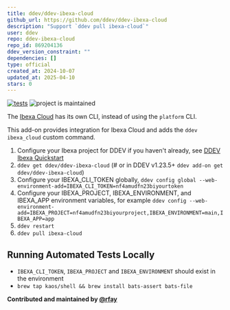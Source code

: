 ```yaml
---
title: ddev/ddev-ibexa-cloud
github_url: https://github.com/ddev/ddev-ibexa-cloud
description: "Support `ddev pull ibexa-cloud`"
user: ddev
repo: ddev-ibexa-cloud
repo_id: 869204136
ddev_version_constraint: ""
dependencies: []
type: official
created_at: 2024-10-07
updated_at: 2025-04-10
stars: 0
---
```


[![tests](https://github.com/ddev/ddev-ibexa-cloud/actions/workflows/tests.yml/badge.svg)](https://github.com/ddev/ddev-ibexa-cloud/actions/workflows/tests.yml) ![project is maintained](https://img.shields.io/maintenance/yes/2025.svg)

The [Ibexa Cloud](https://www.ibexa.co/products/ibexa-cloud) has its own CLI, instead of using the `platform` CLI.

This add-on provides integration for Ibexa Cloud and adds the `ddev ibexa_cloud` custom command.

1. Configure your Ibexa project for DDEV if you haven't already, see [DDEV Ibexa Quickstart](https://ddev.readthedocs.io/en/stable/users/quickstart/#ibexa-dxp)
2. `ddev get ddev/ddev-ibexa-cloud` (# or in DDEV v1.23.5+ `ddev add-on get ddev/ddev-ibexa-cloud`)
3. Configure your IBEXA_CLI_TOKEN globally, `ddev config global --web-environment-add=IBEXA_CLI_TOKEN=nf4amudfn23biyourtoken`
4. Configure your IBEXA_PROJECT, IBEXA_ENVIRONMENT, and IBEXA_APP environment variables, for example `ddev config --web-environment-add=IBEXA_PROJECT=nf4amudfn23biyourproject,IBEXA_ENVIRONMENT=main,IBEXA_APP=app`
5. `ddev restart`
6. `ddev pull ibexa-cloud`

## Running Automated Tests Locally

* `IBEXA_CLI_TOKEN`, `IBEXA_PROJECT` and `IBEXA_ENVIRONMENT` should exist in the environment
* `brew tap kaos/shell && brew install bats-assert bats-file`


**Contributed and maintained by [@rfay](https://github.com/rfay)**
